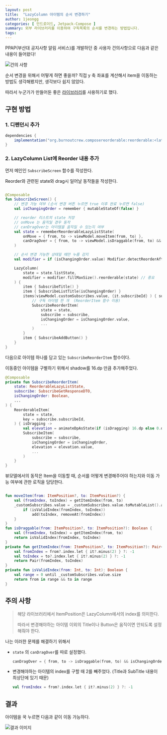 ```yaml
---
layout: post
title:  "LazyColumn 아이템의 순서 변경하기"
author: 1jeongg
categories: [ 안드로이드, Jetpack-Compose ]
summary: 외부 라이브러리를 이용하여 구독목록의 순서를 변경하는 방법입니다.
tags: 
---
```


PPAP(부산대 공지사항 알림 서비스)를 개발하던 중 사용자 건의사항으로 다음과 같은 내용이 들어왔다!

![건의 사항]({{site.baseurl}}/assets/images/reorder1.png)

순서 변경을 위해서 어떻게 하면 좋을까? 직접 y 축 좌표를 계산해서 item을 이동하는 방법도 생각해봤지만, 생각보다 쉽지 않았다.

따라서 누군가가 만들어둔 좋은 [라이브러리](https://github.com/aclassen/ComposeReorderable)를 사용하기로 했다.



## 구현 방법

### 1. 디펜던시 추가

```gradle
dependencies {
    implementation("org.burnoutcrew.composereorderable:reorderable:<latest_version>")
}
```

### 2. LazyColumn List에 Reorder 내용 추가

먼저 메인인 `SubscribeScreen` 함수를 작성한다.

Reorder와 관련된 state와 drag시 일어날 동작들을 작성한다.

```kotlin

@Composable
fun SubscribeScreen() {
    // 변경 가능 여부 (순서 변경 버튼 누르면 true 이후 완료 누르면 false)
    val isChangingOrder = remember { mutableStateOf(false) }

    // reorder 리스트의 state 저장
    // onMove 는 움직일 경우 동작
    // canDragOver는 아이템을 움직일 수 있는지 여부
    val state = rememberReorderableLazyListState(
        onMove = { from, to -> viewModel.moveItem(from, to) },
        canDragOver = { from, to -> viewModel.isDraggable(from, to) && isChangingOrder.value }
    )

    // 순서 변경 가능한 상태일 때만 누름 감지
    val modifier = if (isChangingOrder.value) Modifier.detectReorderAfterLongPress(state) else Modifier

    LazyColumn(
        state = state.listState,
        modifier = modifier.fillMaxSize().reorderable(state) // 중요
    ) {
        item { SubscribeTitle() }
        item { SubscribeListTitle(isChangingOrder) }
        items(viewModel.customSubscribes.value, {it.subscribeId} ) { subscribe ->
            // 구독 아이템 한 개  (ReorderItem 함수 이용)
            SubscribeReorderItem(
                state = state,
                subscribe = subscribe,
                isChangingOrder = isChangingOrder.value,
                ...
            )
        }
        item { SubscribeAddButton() }
    }
}

```

다음으로 아이템 하나를 담고 있는 `SubscribeReorderItem` 함수이다.

이동중인 아이템을 구별하기 위해서 shadow를 16.dp 만큼 추가해주었다.

```kotlin
@Composable
private fun SubscribeReorderItem(
    state: ReorderableLazyListState,
    subscribe: SubscribeGetResponseDTO,
    isChangingOrder: Boolean,
    ...
) {
    ReorderableItem(
        state = state,
        key = subscribe.subscribeId,
    ) { isDragging ->
        val elevation = animateDpAsState(if (isDragging) 16.dp else 0.dp, label = "")
        SubscribeItem(
            subscribe = subscribe,
            isChangingOrder = isChangingOrder,
            elevation = elevation.value,
            ...
        )
    }
}
```

뷰모델에서의 동작은 Item을 이동할 때, 순서를 어떻게 변경해주어야 하는지와 이동 가능 여부에 관한 로직을 담당한다.

```kotlin

fun moveItem(from: ItemPosition?, to: ItemPosition?) {
    val (fromIndex, toIndex) = getItemIndex(from, to)
    _customSubscribes.value = _customSubscribes.value.toMutableList().apply {
        if (isValidIndex(fromIndex, toIndex))
            add(toIndex, removeAt(fromIndex))
    }
}
fun isDraggable(from: ItemPosition?, to: ItemPosition?): Boolean {
    val (fromIndex, toIndex) = getItemIndex(from, to)
    return isValidIndex(fromIndex, toIndex)
}
private fun getItemIndex(from: ItemPosition?, to: ItemPosition?): Pair<Int, Int> {
    val fromIndex = from?.index.let { it?.minus(2) } ?: -1
    val toIndex = to?.index.let { it?.minus(2) } ?: -1
    return Pair(fromIndex, toIndex)
}
private fun isValidIndex(from: Int, to: Int): Boolean {
    val range = 0 until _customSubscribes.value.size
    return from in range && to in range
}

```

## 주의 사항

> 해당 라이브러리에서 ItemPosition은 LazyColumn에서의 index를 의미한다.
>
> 따라서 변경해야하는 아이템 이외의 Title이나 Button은 움직이면 안되도록 설정해줘야 한다.

나는 이러한 문제를 해결하기 위해서
- `state` 의 `canDragOver`를 따로 설정했다.

    ```kotlin
    canDragOver = { from, to -> isDraggable(from, to) && isChangingOrder.value }
    ```
- 변경해야하는 아이템의 index를 구할 때 2를 빼주었다. (Title과 SubTitle 내용이 최상단에 있기 때문)
    ```kotlin
    val fromIndex = from?.index.let { it?.minus(2) } ?: -1
    ```

## 결과

아이템을 꾹 누르면 다음과 같이 이동 가능하다.

![결과 이미지]({{site.baseurl}}/assets/images/reorder2.gif)